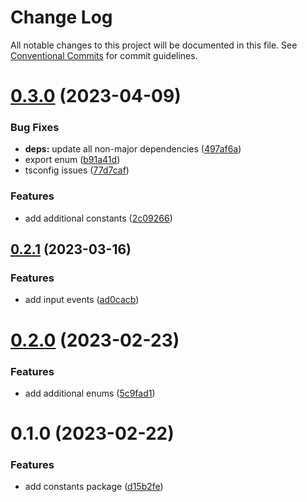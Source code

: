 # Change Log

All notable changes to this project will be documented in this file.
See [Conventional Commits](https://conventionalcommits.org) for commit guidelines.

# [0.3.0](https://github.com/NezuChan/utilities/compare/@nezuchan/constants@0.2.1...@nezuchan/constants@0.3.0) (2023-04-09)


### Bug Fixes

* **deps:** update all non-major dependencies ([497af6a](https://github.com/NezuChan/utilities/commit/497af6adf829cd5d7a04edbefb31dcc022ecb881))
* export enum ([b91a41d](https://github.com/NezuChan/utilities/commit/b91a41dfe2b1901d9a1196e4465828b1457f9918))
* tsconfig issues ([77d7caf](https://github.com/NezuChan/utilities/commit/77d7caf1d0025325a077b5ba043b3d5093fe803b))


### Features

* add additional constants ([2c09266](https://github.com/NezuChan/utilities/commit/2c092666080345b0e49fbf2f69146facbf372cc4))





## [0.2.1](https://github.com/NezuChan/utilities/compare/@nezuchan/constants@0.2.0...@nezuchan/constants@0.2.1) (2023-03-16)


### Features

* add input events ([ad0cacb](https://github.com/NezuChan/utilities/commit/ad0cacbbb84f3bc7ab12db5be94e46f7404c3cf4))





# [0.2.0](https://github.com/NezuChan/utilities/compare/@nezuchan/constants@0.1.0...@nezuchan/constants@0.2.0) (2023-02-23)


### Features

* add additional enums ([5c9fad1](https://github.com/NezuChan/utilities/commit/5c9fad16d891a25113ce4fec9e137099383ea323))





# 0.1.0 (2023-02-22)


### Features

* add constants package ([d15b2fe](https://github.com/NezuChan/utilities/commit/d15b2fe120fe001fb89c2af1625e9f3265ef253f))
